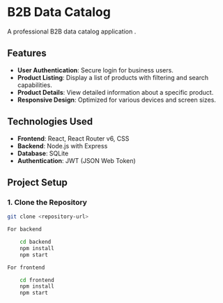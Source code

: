 # B2B Data Catalog

A professional B2B data catalog application .

## Features

- **User Authentication**: Secure login for business users.
- **Product Listing**: Display a list of products with filtering and search capabilities.
- **Product Details**: View detailed information about a specific product.
- **Responsive Design**: Optimized for various devices and screen sizes.

## Technologies Used

- **Frontend**: React, React Router v6, CSS
- **Backend**: Node.js with Express
- **Database**: SQLite
- **Authentication**: JWT (JSON Web Token)

## Project Setup

### 1. Clone the Repository  

```bash
git clone <repository-url>

For backend

    cd backend
    npm install
    npm start

For frontend

    cd frontend
    npm install
    npm start



